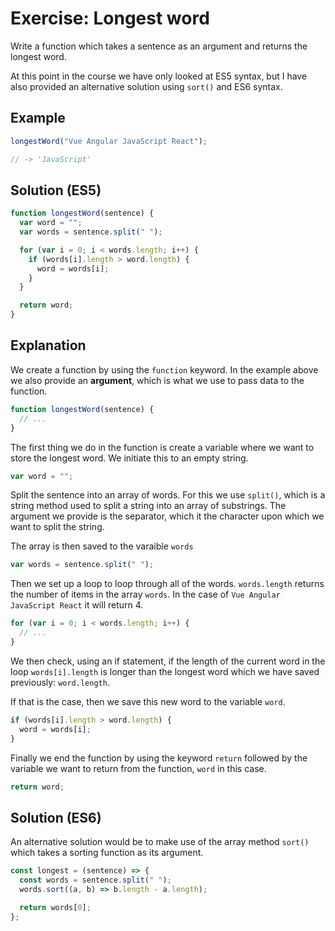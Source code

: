 # Exercise: Longest word

Write a function which takes a sentence as an argument and returns the longest word.

At this point in the course we have only looked at ES5 syntax, but I have also provided an alternative solution using `sort()` and ES6 syntax.

## Example

```js
longestWord("Vue Angular JavaScript React");

// -> 'JavaScript'
```

## Solution (ES5)

```js
function longestWord(sentence) {
  var word = "";
  var words = sentence.split(" ");

  for (var i = 0; i < words.length; i++) {
    if (words[i].length > word.length) {
      word = words[i];
    }
  }

  return word;
}
```

## Explanation

We create a function by using the `function` keyword. In the example above we also provide an **argument**, which is what we use to pass data to the function.

```js
function longestWord(sentence) {
  // ...
}
```

The first thing we do in the function is create a variable where we want to store the longest word. We initiate this to an empty string.

```js
var word = "";
```

Split the sentence into an array of words. For this we use `split()`, which is a string method used to split a string into an array of substrings. The argument we provide is the separator, which it the character upon which we want to split the string.

The array is then saved to the varaible `words`

```js
var words = sentence.split(" ");
```

Then we set up a loop to loop through all of the words. `words.length` returns the number of items in the array `words`. In the case of `Vue Angular JavaScript React` it will return 4.

```js
for (var i = 0; i < words.length; i++) {
  // ...
}
```

We then check, using an if statement, if the length of the current word in the loop `words[i].length` is longer than the longest word which we have saved previously: `word.length`.

If that is the case, then we save this new word to the variable `word`.

```js
if (words[i].length > word.length) {
  word = words[i];
}
```

Finally we end the function by using the keyword `return` followed by the variable we want to return from the function, `word` in this case.

```js
return word;
```

## Solution (ES6)

An alternative solution would be to make use of the array method `sort()` which takes a sorting function as its argument.

```js
const longest = (sentence) => {
  const words = sentence.split(" ");
  words.sort((a, b) => b.length - a.length);

  return words[0];
};
```
